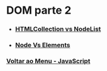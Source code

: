 # DOM parte 2

- ### [HTMLCollection vs NodeList](./Material-Estudo/HTMLColletion_vs_nodeList.md)

- ### [Node Vs Elements](./Material-Estudo/NodeVsElements.md)

### [Voltar ao Menu - JavaScript](../menu-javascript.md)
